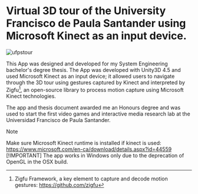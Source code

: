 # Virtual 3D tour of the University Francisco de Paula Santander using Microsoft Kinect as an input device.

![ufpstour](https://github.com/MethodCa/UFPSVirtualTour/assets/15893276/2c49b2c2-8a72-4fb7-bd0a-ea0c5a2edf24)

This App was designed and developed for my System Engineering bachelor's degree thesis.
The App was developed with Unity3D 4.5 and used Microsoft Kinect as an input device; it allowed users to navigate through the 3D tour using gestures captured by Kinect and interpreted by Zigfu[^1], an open-source library to process motion capture using Microsoft Kinect technologies.

The app and thesis document awarded me an Honours degree and was used to start the first video games and interactive media research lab at the Universidad Francisco de Paula Santander.

> [!NOTE]
> Make sure Microsoft Kinect runtime is installed if kinect is used: https://www.microsoft.com/en-ca/download/details.aspx?id=44559
> [!IMPORTANT]
> The app works in Windows only due to the deprecation of OpenGL in the OSX build.
> [^1]: Zigfu Framework, a key element to capture and decode motion gestures: https://github.com/zigfu

